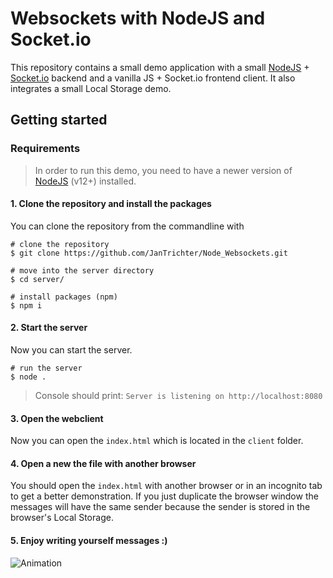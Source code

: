 # Websockets with NodeJS and Socket.io

This repository contains a small demo application with a small [NodeJS](https://nodejs.org/en/about/) + [Socket.io](https://socket.io/) backend and a vanilla JS + Socket.io frontend client. It also integrates a small Local Storage demo.

## Getting started

### Requirements

> In order to run this demo, you need to have a newer version of [NodeJS](https://nodejs.org/en/) (v12+) installed.

#### 1. Clone the repository and install the packages

You can clone the repository from the commandline with
```
# clone the repository
$ git clone https://github.com/JanTrichter/Node_Websockets.git

# move into the server directory
$ cd server/

# install packages (npm)
$ npm i
```

#### 2. Start the server
Now you can start the server.
```
# run the server
$ node .
```
> Console should print: `Server is listening on http://localhost:8080`

#### 3. Open the webclient
Now you can open the `index.html` which is located in the `client` folder.

#### 4. Open a new the file with another browser
You should open the `index.html` with another browser or in an incognito tab to get a better demonstration. If you just duplicate the browser window the messages will have the same sender because the sender is stored in the browser's Local Storage.

#### 5. Enjoy writing yourself messages :)

![Animation](https://user-images.githubusercontent.com/72730682/118371808-8bd71e00-b5ae-11eb-8a81-46b34c4b4a0f.gif)

